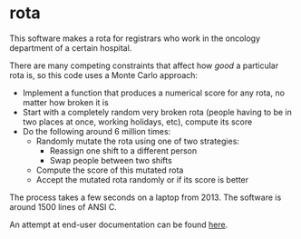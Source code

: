 # rota

This software makes a rota for registrars who work in the oncology department of a certain hospital.

There are many competing constraints that affect how _good_ a particular rota is, so this code uses a Monte Carlo approach:

* Implement a function that produces a numerical score for any rota, no matter how broken it is
* Start with a completely random very broken rota (people having to be in two places at once, working holidays, etc), compute its score
* Do the following around 6 million times:
	* Randomly mutate the rota using one of two strategies:
		* Reassign one shift to a different person
		* Swap people between two shifts
	* Compute the score of this mutated rota
	* Accept the mutated rota randomly or if its score is better

The process takes a few seconds on a laptop from 2013.  The software is around 1500 lines of ANSI C.

An attempt at end-user documentation can be found [here](http://sjb3d.github.io/rota/doc/).
